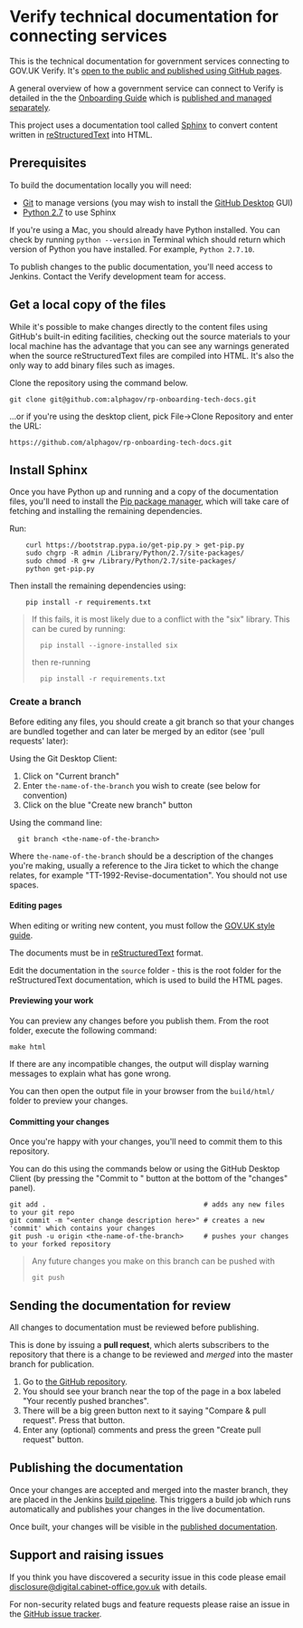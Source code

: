 # Verify technical documentation for connecting services

This is the technical documentation for government services connecting to GOV.UK Verify. It's [open to the public and published using GitHub pages](http://alphagov.github.io/rp-onboarding-tech-docs/).

A general overview of how a government service can connect to Verify is detailed in the the [Onboarding Guide](http://alphagov.github.io/identity-assurance-documentation/#) which is [published and managed separately](https://github.com/alphagov/identity-assurance-documentation). 

This project uses a documentation tool called [Sphinx](http://sphinx-doc.org/ "sphinx-doc") to convert content written in [reStructuredText](http://docutils.sourceforge.net/rst.html) into HTML. 

## Prerequisites 

To build the documentation locally you will need:
* [Git](https://help.github.com/articles/set-up-git) to manage versions (you may wish to install the [GitHub Desktop](https://desktop.github.com/) GUI)
* [Python 2.7](https://www.python.org/downloads/) to use Sphinx

If you're using a Mac, you should already have Python installed. You can check by running `python --version` in Terminal which should return which version of Python you have installed. For example, `Python 2.7.10`.  

To publish changes to the public documentation, you'll need access to Jenkins. Contact the Verify development team for access.

## Get a local copy of the files

While it's possible to make changes directly to the content files using GitHub's built-in editing facilities, checking out the source materials to your local machine has the advantage that you can see any warnings generated when the source reStructuredText files are compiled into HTML. It's also the only way to add binary files such as images. 

Clone the repository using the command below.
```
git clone git@github.com:alphagov/rp-onboarding-tech-docs.git
```
...or if you're using the desktop client, pick File->Clone Repository and enter the URL: 
```
https://github.com/alphagov/rp-onboarding-tech-docs.git
```
 
## Install Sphinx 

Once you have Python up and running and a copy of the documentation files, you'll need to install the [Pip package manager](http://pip.readthedocs.org/en/stable/installing/), which will take care of fetching and installing the remaining dependencies. 

Run:

```
    curl https://bootstrap.pypa.io/get-pip.py > get-pip.py
    sudo chgrp -R admin /Library/Python/2.7/site-packages/
    sudo chmod -R g+w /Library/Python/2.7/site-packages/
    python get-pip.py
```

Then install the remaining dependencies using: 

```
    pip install -r requirements.txt
```
> If this fails, it is most likely due to a conflict with the "six" library. This can be cured by running:
>
> ```
>   pip install --ignore-installed six
> ```
>
> then re-running
> ```
>   pip install -r requirements.txt
> ```

### Create a branch 

Before editing any files, you should create a git branch so that your changes are bundled together and can later be merged by an editor (see 'pull requests' later):

Using the Git Desktop Client:
1. Click on "Current branch"
2. Enter `the-name-of-the-branch` you wish to create (see below for convention)
3. Click on the blue "Create new branch" button

Using the command line:
```
  git branch <the-name-of-the-branch>
```
Where `the-name-of-the-branch` should be a description of the changes you're making, usually a reference to the Jira ticket to which the change relates, for example "TT-1992-Revise-documentation". You should not use spaces.

#### Editing pages

When editing or writing new content, you must follow the [GOV.UK style guide](https://www.gov.uk/guidance/style-guide). 

The documents must be in [reStructuredText](http://sphinx-doc.org/rest.html#rst-primer) format.

Edit the documentation in the `source` folder - this is the root folder for the reStructuredText documentation, which is used to build the HTML pages. 

#### Previewing your work

You can preview any changes before you publish them. From the root folder, execute the following command:

```
make html
```

If there are any incompatible changes, the output will display warning messages to explain what has gone wrong. 

You can then open the output file in your browser from the `build/html/` folder to preview your changes. 

#### Committing your changes

Once you're happy with your changes, you'll need to commit them to this repository.

You can do this using the commands below or using the GitHub Desktop Client (by pressing the "Commit to <the-name-of-the-branch>" button at the bottom of the "changes" panel). 

```
git add .                                       # adds any new files to your git repo
git commit -m "<enter change description here>" # creates a new 'commit' which contains your changes
git push -u origin <the-name-of-the-branch>     # pushes your changes to your forked repository
```

> Any future changes you make on this branch can be pushed with 
> ```
> git push
> ```

## Sending the documentation for review

All changes to documentation must be reviewed before publishing.

This is done by issuing a **pull request**, which alerts subscribers to the repository that there is a change to be reviewed and *merged* into the master branch for publication.

1. Go to [the GitHub repository](https://github.com/alphagov/rp-onboarding-tech-docs). 
2. You should see your branch near the top of the page in a box labeled "Your recently pushed branches".
3. There will be a big green button next to it saying "Compare & pull request". Press that button.
4. Enter any (optional) comments and press the green "Create pull request" button.


## Publishing the documentation

Once your changes are accepted and merged into the master branch, they are placed in the Jenkins [build pipeline](https://build.ida.digital.cabinet-office.gov.uk/view/rp-onboarding-tech-docs-pipeline/). This triggers a build job which runs automatically and publishes your changes in the live documentation.

Once built, your changes will be visible in the [published documentation](http://alphagov.github.io/rp-onboarding-tech-docs/). 

## Support and raising issues

If you think you have discovered a security issue in this code please email disclosure@digital.cabinet-office.gov.uk with details.

For non-security related bugs and feature requests please raise an issue in the [GitHub issue tracker](https://github.com/alphagov/rp-onboarding-tech-docs/issues).

